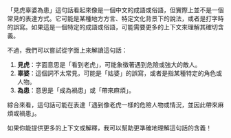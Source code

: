 「見虎辜婆為患」這句話看起來像是一個中文的成語或俗語，但實際上並不是一個常見的表達方式。它可能是某種地方方言、特定文化背景下的說法，或者是打字時的誤寫。如果這是一個特定的成語或俗語，可能需要更多的上下文來理解其確切含義。

不過，我們可以嘗試從字面上來解讀這句話：

1. **見虎**：字面意思是「看到老虎」，可能象徵著遇到危險或強大的敵人。
2. **辜婆**：這個詞不太常見，可能是「姑婆」的誤寫，或者是指某種特定的角色或人物。
3. **為患**：意思是「成為禍患」或「帶來麻煩」。

綜合來看，這句話可能在表達「遇到像老虎一樣的危險人物或情況，並因此帶來麻煩或禍患」。

如果你能提供更多的上下文或解釋，我可以幫助更準確地理解這句話的含義！
